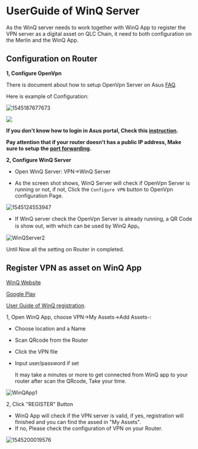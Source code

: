 # UserGuide of WinQ Server

As the WinQ server needs to work together with WinQ App to register the VPN server as a digital asset on QLC Chain, it need to both configuration on the Merlin and the WinQ App.



## Configuration on Router

**1, Configure OpenVpn**

  There is document about how to setup OpenVpn Server on Asus [FAQ](https://www.asus.com/support/FAQ/1008713).

  Here is example of Configuration:

![1545187677673](./VPNGeneralSetting.png)

 ![](./VPNAdvancedSetting.png)

  **If you don't know how to login in Asus portal, Check this [instruction](https://www.asus.com/support/FAQ/1005263).**

  **Pay attention that if your router doesn't has a public IP address, Make sure to setup the [port forwarding](https://www.asus.com/support/FAQ/1033906).**

**2, Configure WinQ Server**

* Open WinQ Server: VPN->WinQ Server


*  As the screen shot shows, WinQ Server will check if OpenVpn Server is running or not, if not, Click the `Configure VPN`  button to OpenVpn configuration Page.

![1545124553947](./WinQServer1.png)

* If WinQ server check the OpenVpn Server is already running, a QR Code is show out, with which can be used by WinQ App。

![WinQServer2](./WinQServer2.png)



Until Now all the setting on Router in completed.



## Register VPN as asset on WinQ App

[WinQ Website](https://winq.net/#home)

[Google Play](https://play.google.com/store/apps/details?id=com.stratagile.winq.dapp&hl=en_US)

[User Guide of WinQ registration](https://medium.com/qlc-chain/how-to-set-up-your-vpn-asset-on-winq-25e2ecbc2357).

1, Open WinQ App, choose VPN->My Assets->Add Assets-:

* Choose location and a Name

* Scan QRcode from the Router
* Click the VPN file
* Input user/password if set

   It may take a minutes or more to get connected from WinQ app to your router after scan the QRcode, Take your time.

![WinQApp1](./WinQApp1.png)



2, Click "REGISTER" Button

* WinQ App will check if the VPN server is valid, if yes, registration will finished and you can find the assed  in "My Assets".
* If no, Please check the configuration of VPN on your Router.



![1545200019576](./WinQApp2.png)

